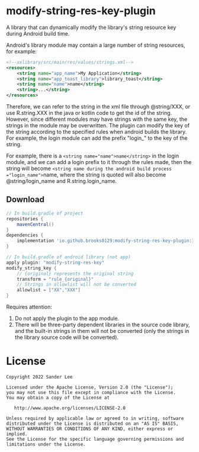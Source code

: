modify-string-res-key-plugin
===
A library that can dynamically modify the library's string resource key during Android build time.

Android's library module may contain a large number of string resources, for example:

```xml
<!--xxlibrary/src/main/res/values/strings.xml-->
<resources>
    <string name="app_name">My Application</string>
    <string name="app_toast_library">library_toast</string>
    <string name="name">name</string>
    <string>...</string>
</resources>

```

Therefore, we can refer to the string in the xml file through @string/XXX, or use R.string.XXX in the java or kotlin code to get the id of the string.
However, since different modules may have strings with the same key, the strings in the module may be overwritten.
The plugin can modify the key of the string according to the specified rules when android builds the library. For example, the login module can add the prefix "login_" to the key of the string.

For example, there is a `<string name="name">name</string>` in the login module, and we can add a login prefix to it through the rules made, then the string will become `<string name during the android build process ="login_name">`name</string>, where the string is quoted will also become @string/login_name and R.string.login_name.

Download
--------

```groovy
// In build.gradle of project
repositories {
    mavenCentral()
}
dependencies {
    implementation 'io.github.brooks0129:modify-string-res-key-plugin:1.0.0'
}
```

```groovy
// In build.gradle of android library (not app)
apply plugin: "modify-string-res-key"
modify_string_key {
    // {original} represents the original string
    transform = "rule_{original}"
    // Strings in allowlist will not be converted
    allowlist = ["XX","XXX"]
}
```

Requires attention:
1. Do not apply the plugin to the app module.
2. There will be three-party dependent libraries in the source code library, and the built-in strings in them will not be converted (only the strings in the library source code will be converted).



License
=======

    Copyright 2022 Sander Lee

    Licensed under the Apache License, Version 2.0 (the "License");
    you may not use this file except in compliance with the License.
    You may obtain a copy of the License at

       http://www.apache.org/licenses/LICENSE-2.0

    Unless required by applicable law or agreed to in writing, software
    distributed under the License is distributed on an "AS IS" BASIS,
    WITHOUT WARRANTIES OR CONDITIONS OF ANY KIND, either express or implied.
    See the License for the specific language governing permissions and
    limitations under the License.
